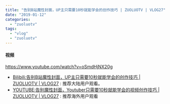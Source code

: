 ```yaml
---
title: "告别B站魔性封面，UP主只需要10秒就能学会的创作技巧 | ZUOLUOTV | VLOG27"
date: "2019-01-12"
categories: 
  - "zuoluotv"
tags: 
  - "vlog"
  - "zuoluotv"
---
```


#### 视频

https://www.youtube.com/watch?v=oSmdHjNX20g

- [Bilibili:告别B站魔性封面，UP主只需要10秒就能学会的创作技巧 | ZUOLUOTV | VLOG27](https://www.bilibili.com/video/av39113635/) : 推荐大陆用户观看。
- [YOUTUBE:告别魔性封面，Youtuber只需要10秒就能学会的视频创作技巧 | ZUOLUOTV | VLOG27](https://www.youtube.com/watch?v=oSmdHjNX20g) : 推荐海外用户观看

